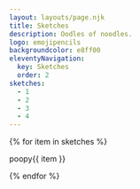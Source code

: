 ```yaml
---
layout: layouts/page.njk
title: Sketches
description: Oodles of noodles.
logo: emojipencils
backgroundcolor: e8ff00
eleventyNavigation:
  key: Sketches
  order: 2
sketches:
  - 1
  - 2
  - 3
  - 4
---
```


{% for item in sketches %}

<p>poopy{{ item }}</p>
{% endfor %}
